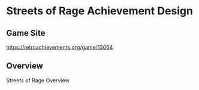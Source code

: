 # Streets of Rage Achievement Design
## Game Site
https://retroachievements.org/game/13064
## Overview
Streets of Rage Overview